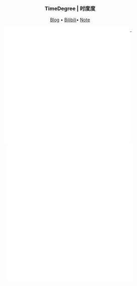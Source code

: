 <h3 align="center"> TimeDegree | 时度度</h3>

<p align="center">
  <a href="https://blog.timedegree.cc/">Blog</a> •
  <a href="https://space.bilibili.com/10077094">Bilibili</a>•
  <a href="http://note.timedegree.cc/">Note</a> 
</p>

<!-- ![Metrics](https://github.com/timedegree/timedegree/blob/master/github-metrics.svg) -->

<p align="center">
  <a href="https://github.com/timedegree">
    <img width="400" align="top" src="https://github.com/timedegree/timedegree/blob/main/metrics.left.svg" />
  </a>
  &emsp;
  <a href="https://github.com/timedegree">
    <img width="400" align="top" src="https://github.com/timedegree/timedegree/blob/main/metrics.right.svg" />
  </a>
</p>
